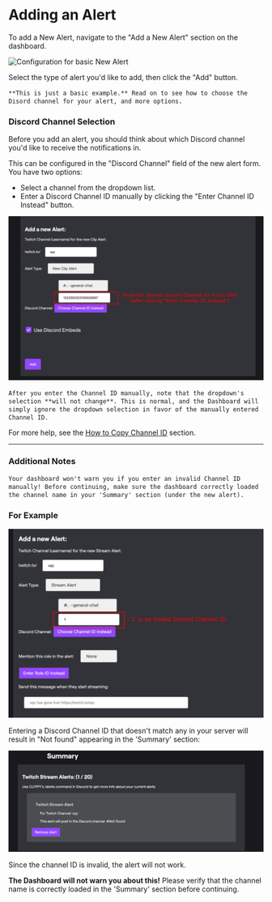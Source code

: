 # Adding an Alert

To add a New Alert, navigate to the "Add a New Alert" section on the dashboard.

![Configuration for basic New Alert](images/add-new-alert.jpg)

Select the type of alert you'd like to add, then click the "Add" button.

```{note}
**This is just a basic example.** Read on to see how to choose the Disord channel for your alert, and more options.
```

### Discord Channel Selection

Before you add an alert, you should think about which Discord channel you'd like to receive the notifications in.

This can be configured in the "Discord Channel" field of the new alert form. You have two options:

- Select a channel from the dropdown list.
- Enter a Discord Channel ID manually by clicking the "Enter Channel ID Instead" button.

![](images/channel-selection.jpg)


```{note}
After you enter the Channel ID manually, note that the dropdown's selection **will not change**. This is normal, and the Dashboard will simply ignore the dropdown selection in favor of the manually entered Channel ID.
```

For more help, see the [How to Copy Channel ID](https://help.clyppy.com/developer-mode#how-to-copy-channel-id) section.

---

### Additional Notes

```{note}
Your dashboard won't warn you if you enter an invalid Channel ID manually! Before continuing, make sure the dashboard correctly loaded the channel name in your 'Summary' section (under the new alert).
```

### For Example

![](images/invalid-channel-example.jpg)

Entering a Discord Channel ID that doesn't match any in your server will result in "Not found" appearing in the 'Summary' section:

![](images/invalid-channel-example-2.jpg)

Since the channel ID is invalid, the alert will not work. 

**The Dashboard will not warn you about this!** Please verify that the channel name is correctly loaded in the 'Summary' section before continuing.
